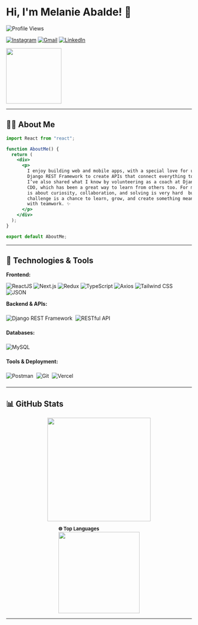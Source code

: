 # Hi, I'm Melanie Abalde! 👋

![Profile Views](https://komarev.com/ghpvc/?username=Araanna&color=blue)

[![Instagram](https://img.shields.io/badge/Instagram-gray?style=flat-square&logo=instagram&logoColor=white)](https://www.instagram.com/arannnnnaaa/?hl=en)
[![Gmail](https://img.shields.io/badge/Gmail-gray?style=flat-square&logo=gmail&logoColor=white)](mailto:melanieabalde0@gmail.com)
[![LinkedIn](https://img.shields.io/badge/LinkedIn-gray?style=flat-square&logo=linkedin&logoColor=white)](https://www.linkedin.com/in/melanie-ladrillo-abalde-7283b8299/)

<img src="https://media0.giphy.com/media/NgurY1o4z080Jfoyzw/giphy.gif?cid=6c09b952g4ubiv1590jpcedb33d6dqvb6kduerb0valgfyr6&ep=v1_stickers_search&rid=giphy.gif&ct=s" width="150" height="150" />

---

## 👩‍💻 About Me

```jsx
import React from "react";

function AboutMe() {
  return (
    <div>
      <p>
        I enjoy building web and mobile apps, with a special love for using
        Django REST Framework to create APIs that connect everything together.
        I’ve also shared what I know by volunteering as a coach at DjangoGirls
        CDO, which has been a great way to learn from others too. For me, coding
        is about curiosity, collaboration, and solving is very hard  but every
        challenge is a chance to learn, grow, and create something meaningful
        with teamwork. ✨
      </p>
    </div>
  );
}

export default AboutMe;
```

---

## 🔧 Technologies & Tools

**Frontend:**

<div style="flex-wrap: wrap;">
  <img src="https://img.shields.io/badge/React-61DBFB?style=for-the-badge&labelColor=black&logo=react&logoColor=61DBFB" alt="ReactJS" />
  <img src="https://img.shields.io/badge/Next.js-000000?style=for-the-badge&logo=nextdotjs&logoColor=white" alt="Next.js" />
  <img src="https://img.shields.io/badge/Redux-593D88?style=for-the-badge&logo=redux&logoColor=white" alt="Redux" />
  <img src="https://img.shields.io/badge/Typescript-007acc?style=for-the-badge&labelColor=black&logo=typescript&logoColor=007acc" alt="TypeScript" />
  <img src="https://img.shields.io/badge/Axios-5A29E4?style=for-the-badge&labelColor=black&logo=axios&logoColor=5A29E4" alt="Axios" />
  <img src="https://img.shields.io/badge/Tailwind_CSS-38B2AC?style=for-the-badge&labelColor=black&logo=tailwindcss&logoColor=38B2AC" alt="Tailwind CSS" />
  <img src="https://img.shields.io/badge/JSON-000000?style=for-the-badge&labelColor=black&logo=json&logoColor=white" alt="JSON" />
</div>


**Backend & APIs:**

<div style="display: flex; flex-direction: row; gap: 8px; align-items: center; flex-wrap: nowrap; overflow-x: auto; padding: 8px 0; white-space: nowrap;">
  <img src="https://img.shields.io/badge/Django_REST_Framework-092E20?style=for-the-badge&logo=django&logoColor=white" alt="Django REST Framework" />
  <img src="https://img.shields.io/badge/RESTful_API-3F3E42?style=for-the-badge&logo=api&logoColor=white" alt="RESTful API" />
</div>

**Databases:**

<div style="display: flex; flex-direction: row; gap: 8px; align-items: center; flex-wrap: nowrap; overflow-x: auto; padding: 8px 0; white-space: nowrap;">
  <img src="https://img.shields.io/badge/MySQL-00758F?style=for-the-badge&logo=mysql&logoColor=white&color=orange" alt="MySQL" />
</div>

**Tools & Deployment:**

<div style="display: flex; flex-direction: row; gap: 8px; align-items: center; flex-wrap: nowrap; overflow-x: auto; padding: 8px 0; white-space: nowrap;">
  <img src="https://img.shields.io/badge/Postman-FF6C37?style=for-the-badge&logo=postman&logoColor=white" alt="Postman" />
  <img src="https://img.shields.io/badge/Git-F05032?style=for-the-badge&logo=git&logoColor=white" alt="Git" />
  <img src="https://img.shields.io/badge/Vercel-000000?style=for-the-badge&logo=vercel&logoColor=white" alt="Vercel" />
</div>

---

## 📊 GitHub Stats

<div style="display: flex; gap: 12px; flex-wrap: wrap; justify-content: center;">
  <img src="https://github-readme-stats.vercel.app/api?username=Araanna&show_icons=true&theme=radical&hide_title=true&hide_border=true&count_private=true" width="280" />
  <div>
    <p style="font-size: 13px; margin: 0;"><strong>🌐 Top Languages</strong></p>
    <img src="https://github-readme-stats.vercel.app/api/top-langs/?username=Araanna&layout=compact&theme=radical&hide_border=true" width="220" />
  </div>
</div>

---
